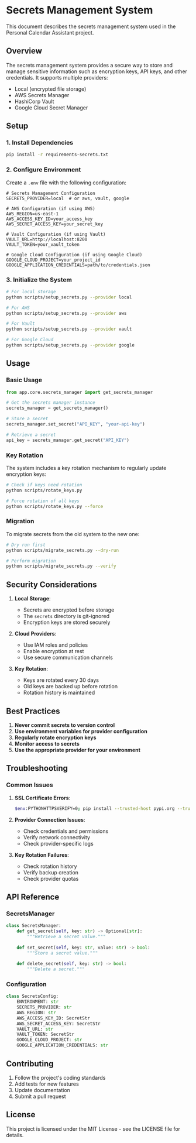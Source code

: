 # Secrets Management System

This document describes the secrets management system used in the Personal Calendar Assistant project.

## Overview

The secrets management system provides a secure way to store and manage sensitive information such as encryption keys, API keys, and other credentials. It supports multiple providers:

- Local (encrypted file storage)
- AWS Secrets Manager
- HashiCorp Vault
- Google Cloud Secret Manager

## Setup

### 1. Install Dependencies

```bash
pip install -r requirements-secrets.txt
```

### 2. Configure Environment

Create a `.env` file with the following configuration:

```env
# Secrets Management Configuration
SECRETS_PROVIDER=local  # or aws, vault, google

# AWS Configuration (if using AWS)
AWS_REGION=us-east-1
AWS_ACCESS_KEY_ID=your_access_key
AWS_SECRET_ACCESS_KEY=your_secret_key

# Vault Configuration (if using Vault)
VAULT_URL=http://localhost:8200
VAULT_TOKEN=your_vault_token

# Google Cloud Configuration (if using Google Cloud)
GOOGLE_CLOUD_PROJECT=your_project_id
GOOGLE_APPLICATION_CREDENTIALS=path/to/credentials.json
```

### 3. Initialize the System

```bash
# For local storage
python scripts/setup_secrets.py --provider local

# For AWS
python scripts/setup_secrets.py --provider aws

# For Vault
python scripts/setup_secrets.py --provider vault

# For Google Cloud
python scripts/setup_secrets.py --provider google
```

## Usage

### Basic Usage

```python
from app.core.secrets_manager import get_secrets_manager

# Get the secrets manager instance
secrets_manager = get_secrets_manager()

# Store a secret
secrets_manager.set_secret("API_KEY", "your-api-key")

# Retrieve a secret
api_key = secrets_manager.get_secret("API_KEY")
```

### Key Rotation

The system includes a key rotation mechanism to regularly update encryption keys:

```bash
# Check if keys need rotation
python scripts/rotate_keys.py

# Force rotation of all keys
python scripts/rotate_keys.py --force
```

### Migration

To migrate secrets from the old system to the new one:

```bash
# Dry run first
python scripts/migrate_secrets.py --dry-run

# Perform migration
python scripts/migrate_secrets.py --verify
```

## Security Considerations

1. **Local Storage**:
   - Secrets are encrypted before storage
   - The `secrets` directory is git-ignored
   - Encryption keys are stored securely

2. **Cloud Providers**:
   - Use IAM roles and policies
   - Enable encryption at rest
   - Use secure communication channels

3. **Key Rotation**:
   - Keys are rotated every 30 days
   - Old keys are backed up before rotation
   - Rotation history is maintained

## Best Practices

1. **Never commit secrets to version control**
2. **Use environment variables for provider configuration**
3. **Regularly rotate encryption keys**
4. **Monitor access to secrets**
5. **Use the appropriate provider for your environment**

## Troubleshooting

### Common Issues

1. **SSL Certificate Errors**:
   ```bash
   $env:PYTHONHTTPSVERIFY=0; pip install --trusted-host pypi.org --trusted-host files.pythonhosted.org -r requirements-secrets.txt
   ```

2. **Provider Connection Issues**:
   - Check credentials and permissions
   - Verify network connectivity
   - Check provider-specific logs

3. **Key Rotation Failures**:
   - Check rotation history
   - Verify backup creation
   - Check provider quotas

## API Reference

### SecretsManager

```python
class SecretsManager:
    def get_secret(self, key: str) -> Optional[str]:
        """Retrieve a secret value."""
        
    def set_secret(self, key: str, value: str) -> bool:
        """Store a secret value."""
        
    def delete_secret(self, key: str) -> bool:
        """Delete a secret."""
```

### Configuration

```python
class SecretsConfig:
    ENVIRONMENT: str
    SECRETS_PROVIDER: str
    AWS_REGION: str
    AWS_ACCESS_KEY_ID: SecretStr
    AWS_SECRET_ACCESS_KEY: SecretStr
    VAULT_URL: str
    VAULT_TOKEN: SecretStr
    GOOGLE_CLOUD_PROJECT: str
    GOOGLE_APPLICATION_CREDENTIALS: str
```

## Contributing

1. Follow the project's coding standards
2. Add tests for new features
3. Update documentation
4. Submit a pull request

## License

This project is licensed under the MIT License - see the LICENSE file for details. 